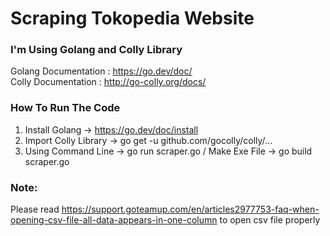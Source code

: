 # Scraping Tokopedia Website

### I'm Using Golang and Colly Library

Golang Documentation : https://go.dev/doc/
<br/>
Colly Documentation : http://go-colly.org/docs/

### How To Run The Code

1. Install Golang -> https://go.dev/doc/install
2. Import Colly Library -> go get -u github.com/gocolly/colly/...
3. Using Command Line -> go run scraper.go / Make Exe File -> go build scraper.go 

### Note:
Please read https://support.goteamup.com/en/articles2977753-faq-when-opening-csv-file-all-data-appears-in-one-column to open csv file properly
